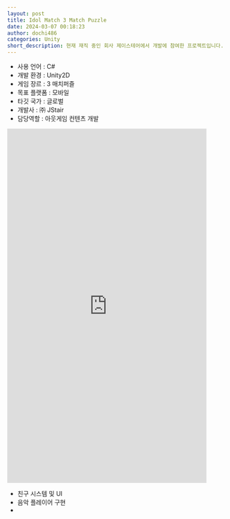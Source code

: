 ```yaml
---
layout: post
title: Idol Match 3 Match Puzzle 
date: 2024-03-07 00:18:23
author: dochi486
categories: Unity
short_description: 현재 재직 중인 회사 제이스테어에서 개발에 참여한 프로젝트입니다.
---
```


- 사용 언어 : C#
- 개발 환경 : Unity2D
- 게임 장르 : 3 매치퍼즐
- 목표 플랫폼 : 모바일
- 타깃 국가 : 글로벌
- 개발사 : ㈜ JStair
- 담당역할 : 아웃게임 컨텐츠 개발

<iframe width="460" height="817" src="https://www.youtube.com/embed/ST7tYitkbZg" title="[idol match] Enjoy a puzzle game with KPOP!" frameborder="0" allow="accelerometer; autoplay; clipboard-write; encrypted-media; gyroscope; picture-in-picture; web-share" allowfullscreen></iframe>

- 친구 시스템 및 UI
- 음악 플레이어 구현
- 